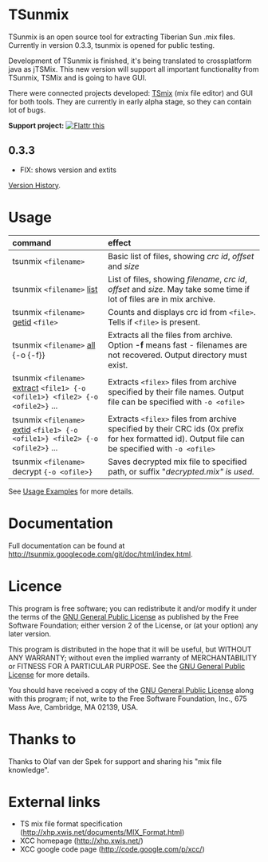 # TSunmix #

TSunmix is an open source tool for extracting Tiberian Sun .mix files. Currently in version 0.3.3, tsunmix is opened for public testing.

Development of TSunmix is finished, it's being translated to crossplatform java as jTSMix. This new version will support all important functionality from TSunmix, TSMix and is going to have GUI.

There were connected projects developed: [TSmix](http://code.google.com/p/tsmix/) (mix file editor) and GUI for both tools. They are currently in early alpha stage, so they can contain lot of bugs.

**Support project:** <a href='http://flattr.com/thing/459302/TSunmix'>
<img src='http://api.flattr.com/button/flattr-badge-large.png' alt='Flattr this' border='0' title='Flattr this' /></a>



## 0.3.3 ##
  * FIX: shows version and extits

[Version History](VersionHistory.md).

# Usage #

| **command** | **effect** |
|:------------|:-----------|
| tsunmix `<filename>` | Basic list of files, showing _crc id_, _offset_ and _size_ |
| tsunmix `<filename>` [list](UsageExamples#List_of_files_(with_file_names).md) | List of files, showing _filename_, _crc id_, _offset_ and _size_. May take some time if lot of files are in mix archive. |
| tsunmix `<filename>` [getid](UsageExamples#CRC_id_of_a_file.md) `<file>` | Counts and displays crc id from `<file>`. Tells if `<file>` is present. |
| tsunmix `<filename>` [all](UsageExamples#Extract_everything.md) {-o <output directory> {-f}} | Extracts all the files from archive. Option **-f** means fast - filenames are not recovered. Output directory must exist. |
| tsunmix `<filename>` [extract](UsageExamples#Extract_a_specific_file(s).md) `<file1> {-o <ofile1>} <file2> {-o <ofile2>}` ... | Extracts `<filex>` files from archive specified by their file names. Output file can be specified with `-o <ofile>` |
| tsunmix `<filename>` [extid](UsageExamples#Examples_with_ID_instead_of_filename.md) `<file1> {-o <ofile1>} <file2> {-o <ofile2>}` ... | Extracts `<filex>` files from archive specified by their CRC ids (0x prefix for hex formatted id). Output file can be specified with `-o <ofile>` |
| tsunmix `<filename>` decrypt `{-o <ofile>}`| Saves decrypted mix file to specified path, or suffix "_decrypted.mix" is used._|

See [Usage Examples](UsageExamples.md) for more details.

# Documentation #

Full documentation can be found at http://tsunmix.googlecode.com/git/doc/html/index.html.

# Licence #

This program is free software; you can redistribute it and/or modify it under the terms of the [GNU General Public License](http://www.gnu.org/licenses/gpl.html) as published by the Free Software Foundation; either version 2 of the License, or (at your option) any later version.

This program is distributed in the hope that it will be useful, but WITHOUT ANY WARRANTY; without even the implied warranty of MERCHANTABILITY or FITNESS FOR A PARTICULAR PURPOSE. See the [GNU General Public License](http://www.gnu.org/licenses/gpl.html) for more details.

You should have received a copy of the [GNU General Public License](http://www.gnu.org/licenses/gpl.html) along with this program; if not, write to the Free Software Foundation, Inc., 675 Mass Ave, Cambridge, MA 02139, USA.

# Thanks to #

Thanks to Olaf van der Spek for support and sharing his "mix file knowledge".

# External links #
  * TS mix file format specification (http://xhp.xwis.net/documents/MIX_Format.html)
  * XCC homepage (http://xhp.xwis.net/)
  * XCC google code page (http://code.google.com/p/xcc/)